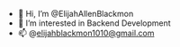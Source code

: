 - 👋 Hi, I’m @ElijahAllenBlackmon
- 👀 I’m interested in Backend Development
- 📫 @elijahblackmon1010@gmail.com
